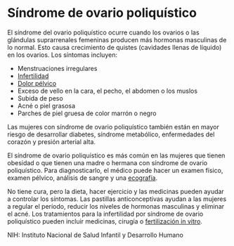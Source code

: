 Síndrome de ovario poliquístico
===============================


El síndrome del ovario poliquístico ocurre cuando los ovarios o las glándulas suprarrenales femeninas producen más hormonas masculinas de lo normal. Esto causa crecimiento de quistes (cavidades llenas de líquido) en los ovarios. Los síntomas incluyen:


* Menstruaciones irregulares
* [Infertilidad](https://medlineplus.gov/spanish/femaleinfertility.html)
* [Dolor pélvico](https://medlineplus.gov/spanish/pelvicpain.html)
* Exceso de vello en la cara, el pecho, el abdomen o los muslos
* Subida de peso
* Acné o piel grasosa
* Parches de piel gruesa de color marrón o negro


Las mujeres con síndrome de ovario poliquístico también están en mayor riesgo de desarrollar diabetes, síndrome metabólico, enfermedades del corazón y presión arterial alta.


El síndrome de ovario poliquístico es más común en las mujeres que tienen obesidad o que tienen una madre o hermana con síndrome de ovario poliquístico. Para diagnosticarlo, el médico puede hacer un examen físico, examen pélvico, análisis de sangre y una [ecografía](https://medlineplus.gov/spanish/pruebas-de-laboratorio/ecografia/).


No tiene cura, pero la dieta, hacer ejercicio y las medicinas pueden ayudar a controlar los síntomas. Las pastillas anticonceptivas ayudan a las mujeres a regular el período, reducir los niveles de hormonas masculinas y eliminar el acné. Los tratamientos para la infertilidad por síndrome de ovario poliquístico pueden incluir medicinas, cirugía o [fertilización in vitro](https://medlineplus.gov/spanish/assistedreproductivetechnology.html). 


NIH: Instituto Nacional de Salud Infantil y Desarrollo Humano 

